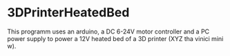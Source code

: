 # 3DPrinterHeatedBed
This programm uses an arduino, a DC 6-24V motor controller and a PC power supply to power a 12V heated bed of a 3D printer (XYZ tha vinici mini w).
